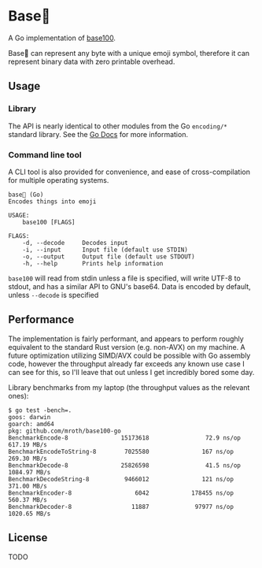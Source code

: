 # Base💯

A Go implementation of [base100](https://github.com/AdamNiederer/base100).

Base💯 can represent any byte with a unique emoji symbol, therefore it can
represent binary data with zero printable overhead.

## Usage

### Library

The API is nearly identical to other modules from the Go `encoding/*` standard
library. See the [Go Docs](https://godoc.org/github.com/mroth/base100-go) for
more information.

### Command line tool

A CLI tool is also provided for convenience, and ease of cross-compilation for
multiple operating systems.

    base💯 (Go)
    Encodes things into emoji

    USAGE:
        base100 [FLAGS]

    FLAGS:
        -d, --decode     Decodes input
        -i, --input      Input file (default use STDIN)
        -o, --output     Output file (default use STDOUT)
        -h, --help       Prints help information

`base100` will read from stdin unless a file is specified, will write UTF-8 to
stdout, and has a similar API to GNU's base64. Data is encoded by default,
unless `--decode` is specified

## Performance

The implementation is fairly performant, and appears to perform roughly
equivalent to the standard Rust version (e.g. non-AVX) on my machine. A future
optimization utilizing SIMD/AVX could be possible with Go assembly code, however
the throughput already far exceeds any known use case I can see for this, so
I'll leave that out unless I get incredibly bored some day.

Library benchmarks from my laptop (the throughput values as the relevant ones):
```
$ go test -bench=.
goos: darwin
goarch: amd64
pkg: github.com/mroth/base100-go
BenchmarkEncode-8               15173618                72.9 ns/op       617.19 MB/s
BenchmarkEncodeToString-8        7025580               167 ns/op         269.30 MB/s
BenchmarkDecode-8               25826598                41.5 ns/op      1084.97 MB/s
BenchmarkDecodeString-8          9466012               121 ns/op         371.00 MB/s
BenchmarkEncoder-8                  6042            178455 ns/op         560.37 MB/s
BenchmarkDecoder-8                 11887             97977 ns/op        1020.65 MB/s
```

## License

TODO
